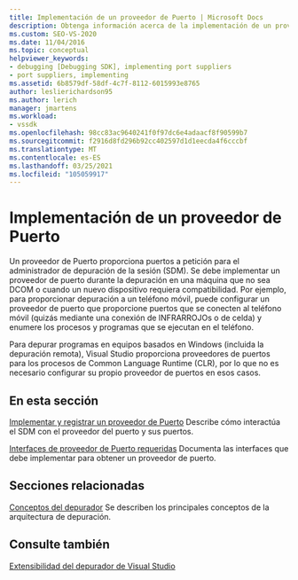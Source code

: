 ```yaml
---
title: Implementación de un proveedor de Puerto | Microsoft Docs
description: Obtenga información acerca de la implementación de un proveedor de puerto, que es necesario para la depuración en una máquina que no es DCOM o cuando un nuevo dispositivo requiere soporte técnico.
ms.custom: SEO-VS-2020
ms.date: 11/04/2016
ms.topic: conceptual
helpviewer_keywords:
- debugging [Debugging SDK], implementing port suppliers
- port suppliers, implementing
ms.assetid: 6b8579df-58df-4c7f-8112-6015993e8765
author: leslierichardson95
ms.author: lerich
manager: jmartens
ms.workload:
- vssdk
ms.openlocfilehash: 98cc83ac9640241f0f97dc6e4adaacf8f90599b7
ms.sourcegitcommit: f2916d8fd296b92cc402597d1d1eecda4f6cccbf
ms.translationtype: MT
ms.contentlocale: es-ES
ms.lasthandoff: 03/25/2021
ms.locfileid: "105059917"
---
```

# <a name="implement-a-port-supplier"></a>Implementación de un proveedor de Puerto
Un proveedor de Puerto proporciona puertos a petición para el administrador de depuración de la sesión (SDM). Se debe implementar un proveedor de puerto durante la depuración en una máquina que no sea DCOM o cuando un nuevo dispositivo requiera compatibilidad. Por ejemplo, para proporcionar depuración a un teléfono móvil, puede configurar un proveedor de puerto que proporcione puertos que se conecten al teléfono móvil (quizás mediante una conexión de INFRARROJOs o de celda) y enumere los procesos y programas que se ejecutan en el teléfono.

 Para depurar programas en equipos basados en Windows (incluida la depuración remota), Visual Studio proporciona proveedores de puertos para los procesos de Common Language Runtime (CLR), por lo que no es necesario configurar su propio proveedor de puertos en esos casos.

## <a name="in-this-section"></a>En esta sección
 [Implementar y registrar un proveedor de Puerto](../../extensibility/debugger/implementing-and-registering-a-port-supplier.md) Describe cómo interactúa el SDM con el proveedor del puerto y sus puertos.

 [Interfaces de proveedor de Puerto requeridas](../../extensibility/debugger/required-port-supplier-interfaces.md) Documenta las interfaces que debe implementar para obtener un proveedor de puerto.

## <a name="related-sections"></a>Secciones relacionadas
 [Conceptos del depurador](../../extensibility/debugger/debugger-concepts.md) Se describen los principales conceptos de la arquitectura de depuración.

## <a name="see-also"></a>Consulte también
 [Extensibilidad del depurador de Visual Studio](../../extensibility/debugger/visual-studio-debugger-extensibility.md)
